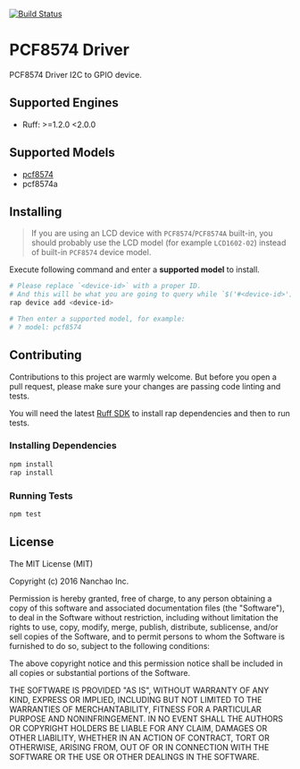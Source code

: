 [![Build Status](https://travis-ci.org/ruff-drivers/pcf8574.svg)](https://travis-ci.org/ruff-drivers/pcf8574)

# PCF8574 Driver

PCF8574 Driver I2C to GPIO device.

## Supported Engines

* Ruff: >=1.2.0 <2.0.0

## Supported Models

- [pcf8574](https://rap.ruff.io/devices/pcf8574)
- pcf8574a

## Installing

> If you are using an LCD device with `PCF8574`/`PCF8574A` built-in,
> you should probably use the LCD model (for example `LCD1602-02`) instead of built-in `PCF8574` device model.

Execute following command and enter a **supported model** to install.

```sh
# Please replace `<device-id>` with a proper ID.
# And this will be what you are going to query while `$('#<device-id>')`.
rap device add <device-id>

# Then enter a supported model, for example:
# ? model: pcf8574
```

## Contributing

Contributions to this project are warmly welcome. But before you open a pull request, please make sure your changes are passing code linting and tests.

You will need the latest [Ruff SDK](https://ruff.io/) to install rap dependencies and then to run tests.

### Installing Dependencies

```sh
npm install
rap install
```

### Running Tests

```sh
npm test
```

## License

The MIT License (MIT)

Copyright (c) 2016 Nanchao Inc.

Permission is hereby granted, free of charge, to any person obtaining a copy of this software and associated documentation files (the "Software"), to deal in the Software without restriction, including without limitation the rights to use, copy, modify, merge, publish, distribute, sublicense, and/or sell copies of the Software, and to permit persons to whom the Software is furnished to do so, subject to the following conditions:

The above copyright notice and this permission notice shall be included in all copies or substantial portions of the Software.

THE SOFTWARE IS PROVIDED "AS IS", WITHOUT WARRANTY OF ANY KIND, EXPRESS OR IMPLIED, INCLUDING BUT NOT LIMITED TO THE WARRANTIES OF MERCHANTABILITY, FITNESS FOR A PARTICULAR PURPOSE AND NONINFRINGEMENT. IN NO EVENT SHALL THE AUTHORS OR COPYRIGHT HOLDERS BE LIABLE FOR ANY CLAIM, DAMAGES OR OTHER LIABILITY, WHETHER IN AN ACTION OF CONTRACT, TORT OR OTHERWISE, ARISING FROM, OUT OF OR IN CONNECTION WITH THE SOFTWARE OR THE USE OR OTHER DEALINGS IN THE SOFTWARE.
